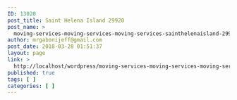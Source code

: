```yaml
---
ID: 13020
post_title: Saint Helena Island 29920
post_name: >
  moving-services-moving-services-moving-services-sainthelenaisland-29920
author: mrgabonijeff@gmail.com
post_date: 2018-03-28 01:51:37
layout: page
link: >
  http://localhost/wordpress/moving-services-moving-services-moving-services-sainthelenaisland-29920/
published: true
tags: [ ]
categories: [ ]
---
```

